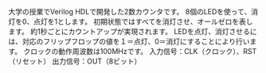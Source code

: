 大学の授業でVerilog HDLで開発した2数カウンタです。
8個のLEDを使って、消灯を0、点灯を1とします。
初期状態ではすべてを消灯させ、オールゼロを表します。
約1秒ごとにカウントアップが実現されます。
LEDを点灯、消灯させるには、対応のフリップフロップの値を１＝点灯、0＝消灯にすることにより行います。
クロックの動作周波数は100MHzです。
入力信号：CLK（クロック）、RST（リセット）
出力信号：OUT（8ビット）
